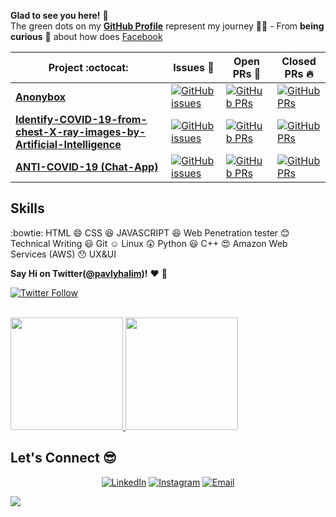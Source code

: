 
**Glad to see you here!** :star_struck: <br> The green dots on my [**GitHub Profile**](https://github.com/pavlyhalim?tab=repositories) represent my journey :running_man: - From **being curious** :thinking: about how does [Facebook](https://www.facebook.com/Pavly.Halim/) 


|      Project :octocat:   |     Issues :bug:   | Open PRs :bell:  | Closed PRs :fire:  |
|-------------|-------------------|---|---|
| [**Anonybox**](https://github.com/Praudyogikee-org/Anonybox) | [![GitHub issues](https://img.shields.io/github/issues/Praudyogikee-org/Anonybox?color=green&logo=github&style=flat)](https://github.com/Praudyogikee-org/Anonybox/issues) | [![GitHub PRs](https://img.shields.io/github/issues-pr/Praudyogikee-org/Anonybox?style=flat&logo=github)](https://github.com/Praudyogikee-org/Anonybox/pulls)  | [![GitHub PRs](https://img.shields.io/github/issues-pr-closed/Praudyogikee-org/Anonybox?style=flat&color=critical&logo=github)](https://github.com/Praudyogikee-org/Anonybox/pulls?q=is%3Apr+is%3Aclosed)  |
| [**Identify-COVID-19-from-chest-X-ray-images-by-Artificial-Intelligence**](https://github.com/kabaka121212/Identify-COVID-19-from-chest-X-ray-images-by-Artificial-Intelligence) | [![GitHub issues](https://img.shields.io/github/issues/kabaka121212/Identify-COVID-19-from-chest-X-ray-images-by-Artificial-Intelligence?color=green&logo=github&style=flat)](https://github.com/kabaka121212/Identify-COVID-19-from-chest-X-ray-images-by-Artificial-Intelligence/issues) | [![GitHub PRs](https://img.shields.io/github/issues-pr/kabaka121212/Identify-COVID-19-from-chest-X-ray-images-by-Artificial-Intelligence?style=flat&logo=github)](https://github.com/kabaka121212/Identify-COVID-19-from-chest-X-ray-images-by-Artificial-Intelligence/pulls)  | [![GitHub PRs](https://img.shields.io/github/issues-pr-closed/kabaka121212/Identify-COVID-19-from-chest-X-ray-images-by-Artificial-Intelligence?style=flat&color=critical&logo=github)](https://github.com/kabaka121212/Identify-COVID-19-from-chest-X-ray-images-by-Artificial-Intelligence/pulls?q=is%3Apr+is%3Aclosed)   
| [**ANTI-COVID-19 (Chat-App)**](https://github.com/kabaka121212/ANTI-COVID-19) | [![GitHub issues](https://img.shields.io/github/issues/kabaka121212/ANTI-COVID-19?color=green&logo=github&style=flat)](https://github.com/kabaka121212/ANTI-COVID-19/issues) | [![GitHub PRs](https://img.shields.io/github/issues-pr/kabaka121212/ANTI-COVID-19?style=flat&logo=github)](https://github.com/kabaka121212/ANTI-COVID-19/pulls)  | [![GitHub PRs](https://img.shields.io/github/issues-pr-closed/kabaka121212/ANTI-COVID-19?style=flat&color=critical&logo=github)](https://github.com/kabaka121212/ANTI-COVID-19/pulls?q=is%3Apr+is%3Aclosed)   |


## Skills
:bowtie: HTML
:smile: CSS
:satisfied: JAVASCRIPT
:laughing: Web Penetration tester
:blush: Technical Writing
:smiley: Git
:relaxed: Linux
:astonished: Python
:smiley: C++
:heart_eyes: Amazon Web Services (AWS)
:hushed: UX&UI



**Say Hi on Twitter([@pavlyhalim](https://twitter.com/pavlyhalim))!** :heart: 💬

[![Twitter Follow](https://img.shields.io/twitter/follow/pavlyhalim?style=social)](https://twitter.com/pavlyhalim)


<br/>
<a href="https://github.com/pavlyhalim">
  <img height="180em" src="https://github-readme-stats.vercel.app/api/top-langs/?username=pavlyhalim&show_icons=true&theme=dracula&layout=compact" />
  <img height="180em" src="https://github-readme-stats.vercel.app/api?username=pavlyhalim&show_icons=true&theme=dracula&layout=compact" />
</a>



## Let's Connect :sunglasses:
<p align="center">
<a href="https://www.linkedin.com/in/pavly-halim/"><img alt="LinkedIn" src="https://img.shields.io/badge/LinkedIn-pavly%20halim-blue?style=flat-square&logo=linkedin"></a>
<a href="https://www.instagram.com/pavlyo.halim/"><img alt="Instagram" src="https://img.shields.io/badge/Instagram-pavlyo.halim-blue?style=flat-square&logo=instagram"></a>
<a href="mailto:18126@stemegypt.edu.eg"><img alt="Email" src="https://img.shields.io/badge/Email-18126@stemegypt.edu.eg-blue?style=flat-square&logo=gmail"></a>
</p>

<!--
**pavlyhalim/pavlyhalim** is a ✨ _special_ ✨ repository because its `README.md` (this file) appears on your GitHub profile.
Here are some ideas to get you started:
- 🔭 I’m currently working on ...
- 🌱 I’m currently learning ...
- 👯 I’m looking to collaborate on ...
- 🤔 I’m looking for help with ...
- 💬 Ask me about ...
- 📫 How to reach me: ...
- 😄 Pronouns: ...
- ⚡ Fun fact: ...
-->


<footer>
  <img src="https://raw.githubusercontent.com/omidnikrah/profile-activity-generator/master/demo.png">
</footer> 

